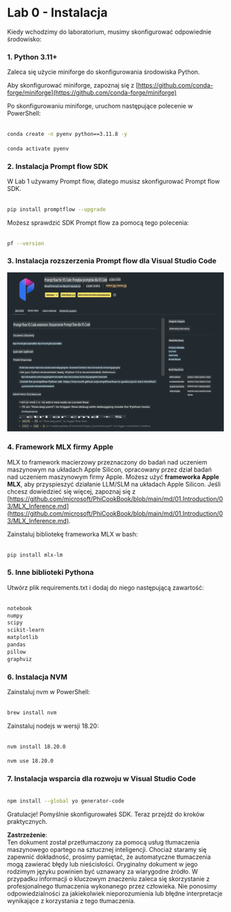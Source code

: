 # **Lab 0 - Instalacja**

Kiedy wchodzimy do laboratorium, musimy skonfigurować odpowiednie środowisko:


### **1. Python 3.11+**

Zaleca się użycie miniforge do skonfigurowania środowiska Python. 

Aby skonfigurować miniforge, zapoznaj się z [https://github.com/conda-forge/miniforge](https://github.com/conda-forge/miniforge)

Po skonfigurowaniu miniforge, uruchom następujące polecenie w PowerShell:

```bash

conda create -n pyenv python==3.11.8 -y

conda activate pyenv

```


### **2. Instalacja Prompt flow SDK**

W Lab 1 używamy Prompt flow, dlatego musisz skonfigurować Prompt flow SDK.

```bash

pip install promptflow --upgrade

```

Możesz sprawdzić SDK Prompt flow za pomocą tego polecenia:

```bash

pf --version

```

### **3. Instalacja rozszerzenia Prompt flow dla Visual Studio Code**

![pf](../../../../../../../../../translated_images/pf_ext.fa065f22e1ee3e67157662d8be5241f346ddd83744045e3406d92b570e8d8b36.pl.png)

### **4. Framework MLX firmy Apple**

MLX to framework macierzowy przeznaczony do badań nad uczeniem maszynowym na układach Apple Silicon, opracowany przez dział badań nad uczeniem maszynowym firmy Apple. Możesz użyć **frameworka Apple MLX**, aby przyspieszyć działanie LLM/SLM na układach Apple Silicon. Jeśli chcesz dowiedzieć się więcej, zapoznaj się z [https://github.com/microsoft/PhiCookBook/blob/main/md/01.Introduction/03/MLX_Inference.md](https://github.com/microsoft/PhiCookBook/blob/main/md/01.Introduction/03/MLX_Inference.md).

Zainstaluj bibliotekę frameworka MLX w bash:

```bash

pip install mlx-lm

```



### **5. Inne biblioteki Pythona**


Utwórz plik requirements.txt i dodaj do niego następującą zawartość:

```txt

notebook
numpy 
scipy 
scikit-learn 
matplotlib 
pandas 
pillow 
graphviz

```


### **6. Instalacja NVM**

Zainstaluj nvm w PowerShell:

```bash

brew install nvm

```

Zainstaluj nodejs w wersji 18.20:

```bash

nvm install 18.20.0

nvm use 18.20.0

```

### **7. Instalacja wsparcia dla rozwoju w Visual Studio Code**


```bash

npm install --global yo generator-code

```

Gratulacje! Pomyślnie skonfigurowałeś SDK. Teraz przejdź do kroków praktycznych.

**Zastrzeżenie**:  
Ten dokument został przetłumaczony za pomocą usług tłumaczenia maszynowego opartego na sztucznej inteligencji. Chociaż staramy się zapewnić dokładność, prosimy pamiętać, że automatyczne tłumaczenia mogą zawierać błędy lub nieścisłości. Oryginalny dokument w jego rodzimym języku powinien być uznawany za wiarygodne źródło. W przypadku informacji o kluczowym znaczeniu zaleca się skorzystanie z profesjonalnego tłumaczenia wykonanego przez człowieka. Nie ponosimy odpowiedzialności za jakiekolwiek nieporozumienia lub błędne interpretacje wynikające z korzystania z tego tłumaczenia.